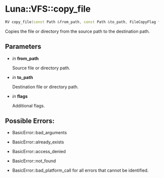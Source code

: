 # Luna::VFS::copy_file

```c++
RV copy_file(const Path &from_path, const Path &to_path, FileCopyFlag flags=FileCopyFlag::none)
```

Copies the file or directory from the source path to the destination path. 



## Parameters
* *in* **from_path**

    Source file or directory path. 

* *in* **to_path**

    Destination file or directory path. 

* *in* **flags**

    Additional flags. 

## Possible Errors:
* BasicError::bad_arguments

* BasicError::already_exists

* BasicError::access_denied

* BasicError::not_found

* BasicError::bad_platform_call for all errors that cannot be identified. 

